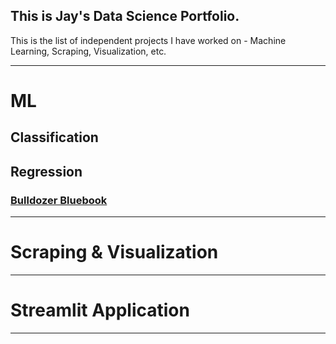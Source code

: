 ## This is Jay's Data Science Portfolio.

This is the list of independent projects I have worked on - Machine Learning, Scraping, Visualization, etc. 

---

# ML

## Classification

## Regression
### [Bulldozer Bluebook](https://www.kaggle.com/c/bluebook-for-bulldozers/overview) ### 

---
# Scraping & Visualization

---
# Streamlit Application 

---
